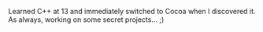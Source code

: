 

Learned C++ at 13 and immediately switched to Cocoa when I discovered it. As always, working on some secret projects... ;)
